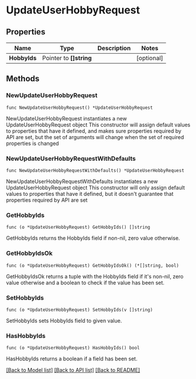 # UpdateUserHobbyRequest

## Properties

Name | Type | Description | Notes
------------ | ------------- | ------------- | -------------
**HobbyIds** | Pointer to **[]string** |  | [optional] 

## Methods

### NewUpdateUserHobbyRequest

`func NewUpdateUserHobbyRequest() *UpdateUserHobbyRequest`

NewUpdateUserHobbyRequest instantiates a new UpdateUserHobbyRequest object
This constructor will assign default values to properties that have it defined,
and makes sure properties required by API are set, but the set of arguments
will change when the set of required properties is changed

### NewUpdateUserHobbyRequestWithDefaults

`func NewUpdateUserHobbyRequestWithDefaults() *UpdateUserHobbyRequest`

NewUpdateUserHobbyRequestWithDefaults instantiates a new UpdateUserHobbyRequest object
This constructor will only assign default values to properties that have it defined,
but it doesn't guarantee that properties required by API are set

### GetHobbyIds

`func (o *UpdateUserHobbyRequest) GetHobbyIds() []string`

GetHobbyIds returns the HobbyIds field if non-nil, zero value otherwise.

### GetHobbyIdsOk

`func (o *UpdateUserHobbyRequest) GetHobbyIdsOk() (*[]string, bool)`

GetHobbyIdsOk returns a tuple with the HobbyIds field if it's non-nil, zero value otherwise
and a boolean to check if the value has been set.

### SetHobbyIds

`func (o *UpdateUserHobbyRequest) SetHobbyIds(v []string)`

SetHobbyIds sets HobbyIds field to given value.

### HasHobbyIds

`func (o *UpdateUserHobbyRequest) HasHobbyIds() bool`

HasHobbyIds returns a boolean if a field has been set.


[[Back to Model list]](../README.md#documentation-for-models) [[Back to API list]](../README.md#documentation-for-api-endpoints) [[Back to README]](../README.md)


